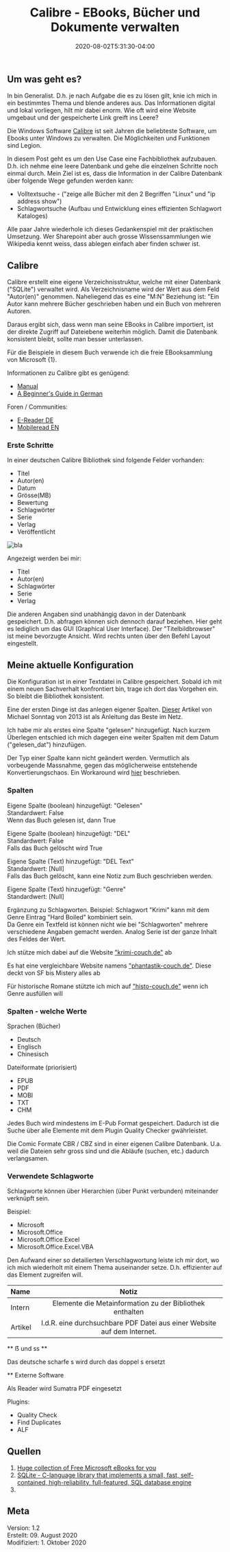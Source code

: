 ﻿---
title: "Calibre - EBooks, Bücher und Dokumente verwalten"
date: 2020-08-02T5:31:30-04:00
categories:
  - praxis
tags:
  - EBook
  - Data Science
---

## Um was geht es?  

In bin Generalist. D.h. je nach Aufgabe die es zu lösen gilt, knie ich mich in ein bestimmtes Thema und blende anderes aus. Das Informationen digital und lokal vorliegen, hilt mir dabei enorm. Wie oft wird eine Website umgebaut und der gespeicherte Link greift ins Leere?

Die Windows Software [Calibre](https://calibre-ebook.com/) ist seit Jahren die beliebteste Software, um Ebooks unter Windows zu verwalten. Die Möglichkeiten und Funktionen sind Legion.  

In diesem Post geht es um den Use Case eine Fachbibliothek aufzubauen. D.h. ich nehme eine leere Datenbank und gehe die einzelnen Schritte noch einmal durch. Mein Ziel ist es, dass die Information in der Calibre Datenbank über folgende Wege gefunden werden kann:  
* Volltextsuche - ("zeige alle Bücher mit den 2 Begriffen "Linux" und "ip address show")  
* Schlagwortsuche  (Aufbau und Entwicklung eines effizienten Schlagwort Kataloges)  

Alle paar Jahre wiederhole ich dieses Gedankenspiel mit der praktischen Umsetzung. Wer Sharepoint aber auch grosse Wissenssammlungen wie Wikipedia kennt weiss, dass ablegen einfach aber finden schwer ist.  

## Calibre  

Calibre erstellt eine eigene Verzeichnisstruktur, welche mit einer Datenbank ("SQLite") verwaltet wird. Als Verzeichnisname wird der Wert aus dem Feld "Autor(en)" genommen. Naheliegend das es eine "M:N" Beziehung ist: "Ein Autor kann mehrere Bücher geschrieben haben und ein Buch von mehreren Autoren.  

Daraus ergibt sich, dass wenn man seine EBooks in Calibre importiert, ist der direkte Zugriff auf Dateiebene weiterhin möglich. Damit die Datenbank konsistent bleibt, sollte man besser unterlassen.  

Für die Beispiele in diesem Buch verwende ich die freie EBooksammlung von Microsoft {1}.  

Informationen zu Calibre gibt es genügend:  
* [Manual](https://calibre-ebook.com/help)  
* [A Beginner's Guide in German](https://calibre-tutorial.dzhome.de/)  

Foren / Communities:  
* [E-Reader DE](https://www.e-reader-forum.de/)  
* [Mobileread EN](https://www.mobileread.com/)  

### Erste Schritte  

In einer deutschen Calibre Bibliothek sind folgende Felder vorhanden:  

* Titel  
* Autor(en)  
* Datum  
* Grösse(MB)  
* Bewertung  
* Schlagwörter  
* Serie  
* Verlag  
* Veröffentlicht  

![bla](/image/21-1.jpg)  

Angezeigt werden bei mir:  

* Titel  
* Autor(en)  
* Schlagwörter  
* Serie  
* Verlag  

Die anderen Angaben sind unabhängig davon in der Datenbank gespeichert. D.h. abfragen können sich dennoch darauf beziehen. Hier geht es lediglich um das GUI (Graphical User Interface). Der "Titelbildbrowser" ist meine bevorzugte Ansicht. Wird rechts unten über den Befehl Layout eingestellt.  

## Meine aktuelle Konfiguration  

Die Konfiguration ist in einer Textdatei in Calibre gespeichert. Sobald ich mit einem neuen Sachverhalt konfrontiert bin, trage ich dort das Vorgehen ein. So bleibt die Bibliothek konsistent.

Eine der ersten Dinge ist das anlegen eigener Spalten. [Dieser](https://papierlos-lesen.de/calibre-gelesene-und-ungelesene-ebooks-schneller-anzeigen-41723/) Artikel von Michael Sonntag von 2013 ist als Anleitung das Beste im Netz.  

Ich habe mir als erstes eine Spalte "gelesen" hinzugefügt. Nach kurzem Überlegen entschied ich mich dagegen eine weiter Spalten mit dem Datum ("gelesen_dat") hinzufügen. 

Der Typ einer Spalte kann nicht geändert werden. Vermutlich als vorbeugende Massnahme, gegen das möglicherweise entstehende Konvertierungschaos. Ein Workaround wird [hier](https://papierlos-lesen.de/spaltentyp-aendern-so-gehts-trotzdem-59453/) beschrieben.  


### Spalten   

Eigene Spalte (boolean) hinzugefügt: "Gelesen"  
Standardwert: False  
Wenn das Buch gelesen ist, dann True  

Eigene Spalte (boolean) hinzugefügt: "DEL"  
Standardwert: False  
Falls das Buch gelöscht wird True  

Eigene Spalte (Text) hinzugefügt: "DEL Text"  
Standardwert: [Null]  
Falls das Buch gelöscht, kann eine Notiz zum Buch geschrieben werden.  

Eigene Spalte (Text) hinzugefügt: "Genre"  
Standardwert: [Null]  

Ergänzung zu Schlagworten. Beispiel: Schlagwort "Krimi" kann mit dem Genre Eintrag "Hard Boiled" kombiniert sein.  
Da Genre ein Textfeld ist können nicht wie bei "Schlagworten" mehrere verschiedene Angaben gemacht werden. Analog Serie ist der ganze Inhalt des Feldes der Wert.

Ich stütze mich dabei auf die Website ["krimi-couch.de"](https://www.krimi-couch.de/genre/) ab  

Es hat eine vergleichbare Website namens ["phantastik-couch.de"](https://www.phantastik-couch.de/). Diese deckt von SF bis Mistery alles ab


Für historische Romane stützte ich mich auf ["histo-couch.de"](https://www.histo-couch.de/) wenn ich Genre ausfüllen will

### Spalten - welche Werte  

Sprachen (Bücher)
* Deutsch
*	Englisch
*	Chinesisch

Dateiformate (priorisiert)
* EPUB
*	PDF
* MOBI
* TXT
*	CHM

Jedes Buch wird mindestens im E-Pub Format gespeichert. Dadurch ist die Suche über alle Elemente mit dem Plugin Quality Checker gwährleistet.

Die Comic Formate CBR / CBZ sind in einer eigenen Calibre Datenbank. U.a. weil die Dateien sehr gross sind und die Abläufe (suchen, etc.) dadurch verlangsamen.

### Verwendete Schlagworte  

Schlagworte können über Hierarchien (über Punkt verbunden) miteinander verknüpft sein.  

Beispiel:
- Microsoft  
- Microsoft.Office  
- Microsoft.Office.Excel  
- Microsoft.Office.Excel.VBA  

Den Aufwand einer so detailierten Verschlagwortung leiste ich mir dort, wo ich mich wiederholt mit einem Thema auseinander setze. D.h. effizienter auf das Element zugreifen will.  


| Name | Notiz |
|:--------|:-------:|
| Intern   | Elemente die Metainformation zu der Bibliothek enthalten   |
| Artikel   | I.d.R. eine durchsuchbare PDF Datei aus einer Website auf dem Internet.    |


** ẞ und ss **

Das deutsche scharfe s wird durch das doppel s ersetzt

** Externe Software

Als Reader wird Sumatra PDF eingesetzt

Plugins:  
* Quality Check
* Find Duplicates
* ALF

## Quellen  

1. [Huge collection of Free Microsoft eBooks for you](https://docs.microsoft.com/en-us/archive/blogs/mssmallbiz/free-thats-right-im-giving-away-millions-of-free-microsoft-ebooks-again-including-windows-10-office-365-office-2016-power-bi-azure-windows-8-1-office-2013-sharepoint-2016-sha)  
2. [SQLite - C-language library that implements a small, fast, self-contained, high-reliability, full-featured, SQL database engine](https://www.sqlite.org/index.html)  
3. 

## Meta

Version:    1.2  
Erstellt:		09. August 2020  
Modifiziert:	1. Oktober 2020

